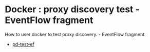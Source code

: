 # Docker : proxy discovery test - EventFlow fragment

How to user docker to test proxy discovery. - EventFlow fragment

* [pd-test-ef](src/site/markdown/index.md) 
